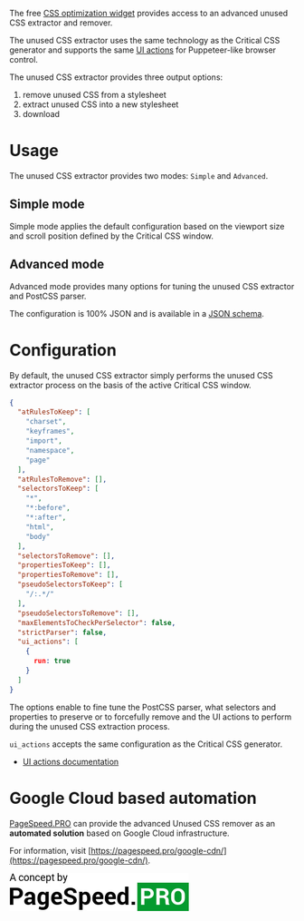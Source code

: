 The free [CSS optimization widget](../README.md) provides access to an advanced unused CSS extractor and remover.

The unused CSS extractor uses the same technology as the Critical CSS generator and supports the same [UI actions](critical-css-generator/advanced-ui-actions.md) for Puppeteer-like browser control.

The unused CSS extractor provides three output options:

1. remove unused CSS from a stylesheet
2. extract unused CSS into a new stylesheet
3. download

# Usage

The unused CSS extractor provides two modes: `Simple` and `Advanced`.

## Simple mode

Simple mode applies the default configuration based on the viewport size and scroll position defined by the Critical CSS window.

## Advanced mode

Advanced mode provides many options for tuning the unused CSS extractor and PostCSS parser. 

The configuration is 100% JSON and is available in a [JSON schema](https://style.tools/json-schemas/unused-css-remover.json).

# Configuration

By default, the unused CSS extractor simply performs the unused CSS extractor process on the basis of the active Critical CSS window.

```json
{
  "atRulesToKeep": [
    "charset",
    "keyframes",
    "import",
    "namespace",
    "page"
  ],
  "atRulesToRemove": [],
  "selectorsToKeep": [
    "*",
    "*:before",
    "*:after",
    "html",
    "body"
  ],
  "selectorsToRemove": [],
  "propertiesToKeep": [],
  "propertiesToRemove": [],
  "pseudoSelectorsToKeep": [
    "/:.*/"
  ],
  "pseudoSelectorsToRemove": [],
  "maxElementsToCheckPerSelector": false,
  "strictParser": false,
  "ui_actions": [
    {
      run: true
    }
  ]
}
```

The options enable to fine tune the PostCSS parser, what selectors and properties to preserve or to forcefully remove and the UI actions to perform during the unused CSS extraction process.

`ui_actions` accepts the same configuration as the Critical CSS generator. 

- [UI actions documentation](../critical-css-generator/advanced-ui-actions.md)


# Google Cloud based automation

[PageSpeed.PRO](https://pagespeed.pro) can provide the advanced Unused CSS remover as an **automated solution** based on Google Cloud infrastructure. 

For information, visit [https://pagespeed.pro/google-cdn/](https://pagespeed.pro/google-cdn/).

[![](../gitbook/images/psp-concept.jpg)](https://pagespeed.pro/)